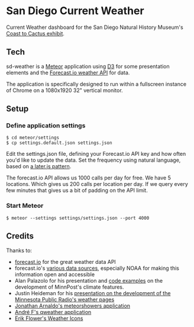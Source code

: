 # San Diego Current Weather

Current Weather dashboard for the San Diego Natural History Museum's [Coast to 
Cactus exhibit](http://www.sdnhm.org/exhibitions/current-exhibitions/coast-to-cactus-in-southern-california/).

## Tech
sd-weather is a [Meteor](https://www.meteor.com/) application using [D3](http://d3js.org/) for some presentation elements and the [Forecast.io weather API](https://developer.forecast.io/) for data.

The application is specifically designed to run within a fullscreen instance of Chrome on a 1080x1920 32" vertical monitor.

## Setup

### Define application settings
    $ cd meteor/settings
    $ cp settings.default.json settings.json

Edit the settings.json file, defining your Forecast.io API key and how often
you'd like to update the data. Set the frequency using natural language,
based on [a later.js pattern](http://bunkat.github.io/later/parsers.html#text).

The forecast.io API allows us 1000 calls per day for free. We have 5 locations.
Which gives us 200 calls per location per day. If we query every few minutes
that gives us a bit of padding on the API limit.

### Start Meteor

    $ meteor --settings settings/settings.json --port 4000

## Credits
Thanks to:
 * [forecast.io](https://developer.forecast.io/) for the great weather data API
 * forecast.io's [various data sources](http://forecast.io/raw/), especially NOAA for making this information open and accessible
 * Alan Palazolo for his presentation and [code examples](https://github.com/minnpost/minnpost-climate) on the development of MinnPost's climate features.
 * Justin Heideman for his [presentation on the development of the Minnesota Public Radio's weather pages](http://blogs.mpr.org/developer/2014/03/new-weather-pages-for-mpr-news/)
 * [Jonathan Arnaldo's meteorshowers application](https://github.com/jonarnaldo/meteorshowers)
 * [André F's qweather application](https://github.com/andre-f/qweather)
 * [Erik Flower's Weather Icons](https://github.com/erikflowers/weather-icons)
